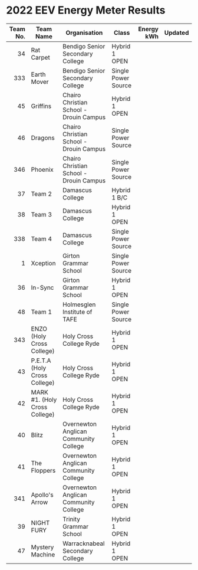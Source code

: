 # 2022 EEV Energy Meter Results
|Team No.|Team Name|Organisation|Class|Energy kWh|Updated|
|---:|---|---|---|---:|---|
|34|Rat Carpet|Bendigo Senior Secondary College|Hybrid 1 OPEN| | |
|333|Earth Mover|Bendigo Senior Secondary College|Single Power Source| | |
|45|Griffins|Chairo Christian School - Drouin Campus|Hybrid 1 OPEN| | |
|46|Dragons|Chairo Christian School - Drouin Campus|Single Power Source| | |
|346|Phoenix|Chairo Christian School - Drouin Campus|Single Power Source| | |
|37|Team 2|Damascus College|Hybrid 1 B/C| | |
|38|Team 3|Damascus College|Hybrid 1 OPEN| | |
|338|Team 4|Damascus College|Single Power Source| | |
|1|Xception|Girton Grammar School|Single Power Source| | |
|36|In-Sync|Girton Grammar School|Hybrid 1 OPEN| | |
|48|Team 1|Holmesglen Institute of TAFE|Single Power Source| | |
|343|ENZO (Holy Cross College)|Holy Cross College Ryde|Hybrid 1 OPEN| | |
|43|P.E.T.A (Holy Cross College)|Holy Cross College Ryde|Hybrid 1 OPEN| | |
|42|MARK #1. (Holy Cross College)|Holy Cross College Ryde|Hybrid 1 OPEN| | |
|40|Blitz|Overnewton Anglican Community College|Hybrid 1 OPEN| | |
|41|The Floppers|Overnewton Anglican Community College|Hybrid 1 OPEN| | |
|341|Apollo's Arrow|Overnewton Anglican Community College|Hybrid 1 OPEN| | |
|39|NIGHT FURY|Trinity Grammar School|Hybrid 1 OPEN| | |
|47|Mystery Machine|Warracknabeal Secondary College|Hybrid 1 OPEN| | |
